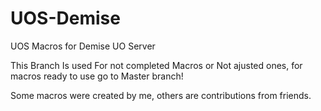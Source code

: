 # UOS-Demise
UOS Macros for Demise UO Server

This Branch Is used For not completed Macros or Not ajusted ones, for macros ready to use go to Master branch!

Some macros were created by me, others are contributions from friends.
